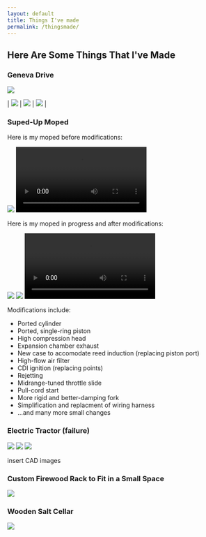 ```yaml
---
layout: default
title: Things I've made
permalink: /thingsmade/
---
```

## Here Are Some Things That I've Made

### Geneva Drive

<img style="max-width: 500px; height: auto; " src="https://r3dotstone.github.io/portfolio/media/genevaIso.png" >

| <img style="max-width: 200px; height: auto; " src="https://r3dotstone.github.io/portfolio/media/genevaFront.png" > | <img style="max-width: 200px; height: auto; " src="https://r3dotstone.github.io/portfolio/media/genevaSec1.png" > | <img style="max-width: 200px; height: auto; " src="https://r3dotstone.github.io/portfolio/media/genevaSec2.png" > |

### Suped-Up Moped
Here is my moped before modifications:

<img style="max-width: 500px; height: auto; " src="https://r3dotstone.github.io/portfolio/media/Moped/mopedBefore.jpg" >

<video style="max-height: 300px; width: auto;" controls >
    <source src="https://r3dotstone.github.io/portfolio/media/Moped/mopedBefore_CUT.mp4" type="video/mp4">
    Your browser does not support the video tag.
</video>

Here is my moped in progress and after modifications:

<img style="max-width: 500px; height: auto; " src="https://r3dotstone.github.io/portfolio/media/Moped/mopedMotor1.jpg" >

<img style="max-width: 500px; height: auto; " src="https://r3dotstone.github.io/portfolio/media/Moped/mopedMods1.jpg" >

<video style="max-height: 300px; width: auto;" controls>
    <source src="https://r3dotstone.github.io/portfolio/media/Moped/mopedAfter.mp4" type="video/mp4">
    Your browser does not support the video tag.
</video>

Modifications include:
- Ported cylinder
- Ported, single-ring piston
- High compression head
- Expansion chamber exhaust
- New case to accomodate reed induction (replacing piston port)
- High-flow air filter
- CDI ignition (replacing points)
- Rejetting
- Midrange-tuned throttle slide
- Pull-cord start
- More rigid and better-damping fork
- Simplification and replacment of wiring harness
- ...and many more small changes

### Electric Tractor (failure)

<img style="max-width: 500px; height: auto; " src="https://r3dotstone.github.io/portfolio/media/Tractor/tractor1.jpg" >

<img style="max-width: 500px; height: auto; " src="https://r3dotstone.github.io/portfolio/media/Tractor/tractorBox1.jpg" >

<img style="max-width: 500px; height: auto; " src="https://r3dotstone.github.io/portfolio/media/Tractor/tractorCockpit2.jpg" >

insert CAD images

### Custom Firewood Rack to Fit in a Small Space

<img style="max-width: 500px; height: auto; " src="https://r3dotstone.github.io/portfolio/media/rack.jpg" >


### Wooden Salt Cellar

<img style="max-width: 500px; height: auto; " src="https://r3dotstone.github.io/portfolio/media/box.jpg"                >
